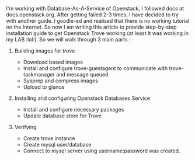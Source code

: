 I'm working with Database-As-A-Service of Openstack, I followed docs at docs.openstack.org. After getting failed 2-3 times, I have decided to try with another guide. I goodle-ed and realised that there is no working tutorial on the Internet. So now I am writing this article to provide step-by-step installation guide to get Openstack Trove working (at least It was working in my LAB :lol:). So we will walk through 3 main parts :

1. Building images for trove
	- Download based images
	- Install and configure trove-guestagent to communicate with trove-taskmanager and message queued
	- Sysprep and compress images
	- Upload to glance
	
2. Installing and configuring Openstack Databases Service
	- Install and configure necessary packages
	- Update database store for Trove

3. Verifying
	- Create trove instance
	- Create mysql user/database
	- Connect to mysql server using username:password was created.

